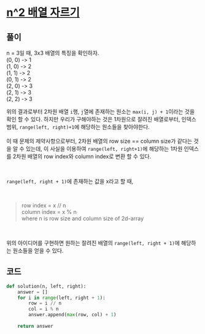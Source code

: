 # [n^2 배열 자르기](https://school.programmers.co.kr/learn/courses/30/lessons/87390)

## 풀이

n = 3일 때, 3x3 배열의 특징을 확인하자. <br/>
(0, 0) -> 1 <br/>
(1, 0) -> 2 <br/>
(1, 1) -> 2 <br/>
(0, 1) -> 2 <br/>
(2, 0) -> 3 <br/>
(2, 1) -> 3 <br/>
(2, 2) -> 3 <br/>

위의 결과로부터 2차원 배열 `i`행, `j`열에 존재하는 원소는 `max(i, j) + 1`이라는 것을 확인 할 수 있다. 하지만 우리가 구해야하는 것은 1차원으로 잘려진 배열로부터, 인덱스 범위, `range(left, right)+1`에 해당하는 원소들을 찾아야한다. <br/>
<br/>
이 때 문제의 제약사항으로부터, 2차원 배열의 row size == column size가 같다는 것을 알 수 있는데, 이 사실을 이용하여 `range(left, right+1)`에 해당하는 1차원 인덱스를 2차원 배열의 row index와 column index로 변환 할 수 있다. <br/>

<br/>

`range(left, right + 1)`에 존재하는 값을 x라고 할 때, 

<br/>

> row index = x // n <br/>
> column index = x % n <br/>
> where n is row size and column size of 2d-array

<br/>

위의 아이디어를 구현하면 원하는 잘려진 배열의 `range(left, right + 1)`에 해당하는 원소들을 얻을 수 있다.

## 코드

```python
def solution(n, left, right):
    answer = []
    for i in range(left, right + 1):
        row = i // n
        col = i % n
        answer.append(max(row, col) + 1)
        
    return answer
```
